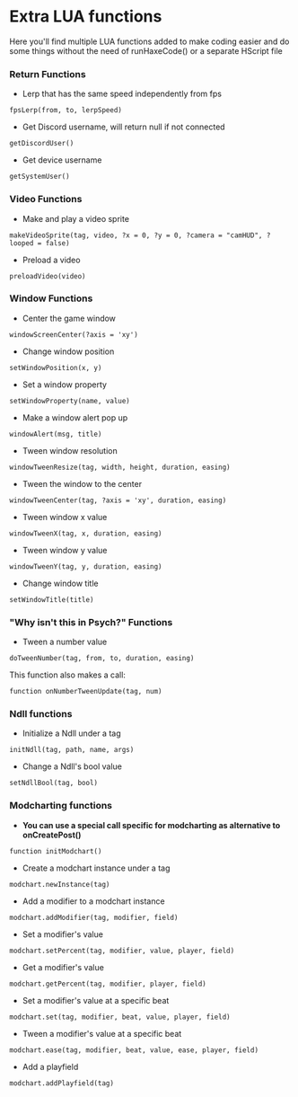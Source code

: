 # Extra LUA functions
Here you'll find multiple LUA functions added to make coding easier and do some things without the need of runHaxeCode() or a separate HScript file

### Return Functions
- Lerp that has the same speed independently from fps
```
fpsLerp(from, to, lerpSpeed)
```
- Get Discord username, will return null if not connected
```
getDiscordUser()
```
- Get device username
```
getSystemUser()
```

### Video Functions
- Make and play a video sprite
```
makeVideoSprite(tag, video, ?x = 0, ?y = 0, ?camera = "camHUD", ?looped = false)
```
- Preload a video
```
preloadVideo(video)
```

### Window Functions
- Center the game window
```
windowScreenCenter(?axis = 'xy')
```
- Change window position
```
setWindowPosition(x, y)
```
- Set a window property
```
setWindowProperty(name, value)
```
- Make a window alert pop up
```
windowAlert(msg, title)
```
- Tween window resolution
```
windowTweenResize(tag, width, height, duration, easing)
```
- Tween the window to the center
```
windowTweenCenter(tag, ?axis = 'xy', duration, easing)
```
- Tween window x value
```
windowTweenX(tag, x, duration, easing)
```
- Tween window y value
```
windowTweenY(tag, y, duration, easing)
```
- Change window title
```
setWindowTitle(title)
```

### "Why isn't this in Psych?" Functions
- Tween a number value
```
doTweenNumber(tag, from, to, duration, easing)
```
This function also makes a call:
```
function onNumberTweenUpdate(tag, num)
```

### Ndll functions
- Initialize a Ndll under a tag
```
initNdll(tag, path, name, args)
```
- Change a Ndll's bool value
```
setNdllBool(tag, bool)
```

### Modcharting functions
- **You can use a special call specific for modcharting as alternative to onCreatePost()**
```
function initModchart()
```
- Create a modchart instance under a tag
```
modchart.newInstance(tag)
```
- Add a modifier to a modchart instance
```
modchart.addModifier(tag, modifier, field)
```
- Set a modifier's value
```
modchart.setPercent(tag, modifier, value, player, field)
```
- Get a modifier's value
```
modchart.getPercent(tag, modifier, player, field)
```
- Set a modifier's value at a specific beat
```
modchart.set(tag, modifier, beat, value, player, field)
```
- Tween a modifier's value at a specific beat
```
modchart.ease(tag, modifier, beat, value, ease, player, field)
```
- Add a playfield
```
modchart.addPlayfield(tag)
```